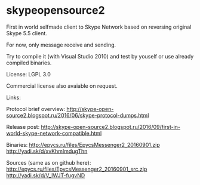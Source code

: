 # skypeopensource2

First in world selfmade client to Skype Network based on reversing original Skype 5.5 client.

For now, only message receive and sending.

Try to compile it (with Visual Studio 2010) and test by youself or use already compiled binaries.

License:
LGPL 3.0 

Commercial license also avaiable on request.

Links:

Protocol brief overview: 
http://skype-open-source2.blogspot.ru/2016/06/skype-protocol-dumps.html

Release post: 
http://skype-open-source2.blogspot.ru/2016/09/first-in-world-skype-network-compatible.html

Binaries:
http://epycs.ru/files/EpycsMessenger2_20160901.zip
http://yadi.sk/d/xvKhmImdugThn

Sources (same as on github here):
http://epycs.ru/files/EpycsMessenger2_20160901_src.zip
http://yadi.sk/d/V_IWJT-fugvND


